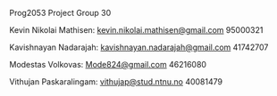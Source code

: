 Prog2053 Project Group 30

Kevin Nikolai Mathisen:
    kevin.nikolai.mathisen@gmail.com
    95000321

Kavishnayan Nadarajah:
    kavishnayan.nadarajah@gmail.com
    41742707

Modestas Volkovas:
    Mode824@gmail.com
    46216080

Vithujan Paskaralingam:
    vithujap@stud.ntnu.no
    40081479
